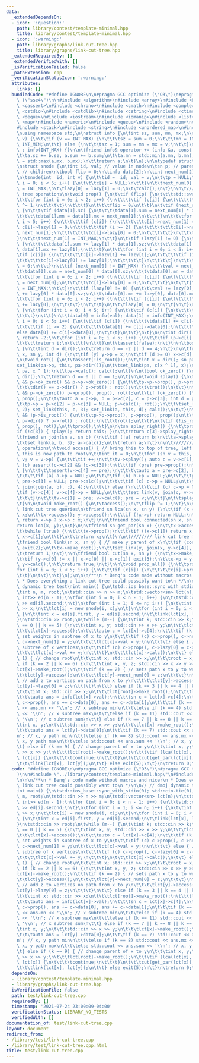 ```yaml
---
data:
  _extendedDependsOn:
  - icon: ':question:'
    path: library/contest/template-minimal.hpp
    title: library/contest/template-minimal.hpp
  - icon: ':warning:'
    path: library/graphs/link-cut-tree.hpp
    title: library/graphs/link-cut-tree.hpp
  _extendedRequiredBy: []
  _extendedVerifiedWith: []
  _isVerificationFailed: false
  _pathExtension: cpp
  _verificationStatusIcon: ':warning:'
  attributes:
    links: []
  bundledCode: "#define IGNORE\n\n#pragma GCC optimize (\"O3\")\n#pragma GCC target\
    \ (\"sse4\")\n\n#include <algorithm>\n#include <array>\n#include <bitset>\n#include\
    \ <cassert>\n#include <chrono>\n#include <cmath>\n#include <complex>\n#include\
    \ <cstdio>\n#include <cstdlib>\n#include <cstring>\n#include <ctime>\n#include\
    \ <deque>\n#include <iostream>\n#include <iomanip>\n#include <list>\n#include\
    \ <map>\n#include <numeric>\n#include <queue>\n#include <random>\n#include <set>\n\
    #include <stack>\n#include <string>\n#include <unordered_map>\n#include <vector>\n\
    \nusing namespace std;\n\nstruct info {\n\tint sz, sum, mn, mx;\n\n\tinfo (int\
    \ v) {\n\t\tif (v == INT_MAX) {\n\t\t\tsz = sum = 0;\n\t\t\tmn = INT_MAX, mx =\
    \ INT_MIN;\n\t\t} else {\n\t\t\tsz = 1; sum = mn = mx = v;\n\t\t}\n\t}\n\n\tinfo()\
    \ : info(INT_MAX) {}\n\n\tfriend info& operator += (info &a, const info &b) {\n\
    \t\ta.sz += b.sz, a.sum += b.sum;\n\t\ta.mn = std::min(a.mn, b.mn);\n\t\ta.mx\
    \ = std::max(a.mx, b.mx);\n\t\treturn a;\n\t}\n};\n\ntypedef struct snode *sn;\n\
    \nstruct snode {\n\tint id, val; // value in node\n\tsn p; // parent\n\tsn c[5];\
    \ // children\n\tbool flip = 0;\n\tinfo data[2];\n\tint next_num[2], lazy[2];\n\
    \n\tsnode(int _id, int v) {\n\t\tid = _id; val = v;\n\t\tp = NULL;\n\t\tfor (int\
    \ i = 0; i < 5; i++) {\n\t\t\tc[i] = NULL;\n\t\t}\n\t\tnext_num[0] = next_num[1]\
    \ = INT_MAX;\n\t\tlazy[0] = lazy[1] = 0;\n\t\tcalc();\n\t}\n\n\t//////// splay\
    \ tree operations\n\tvoid prop() {\n\t\tif (flip) {\n\t\t\tstd::swap(c[0], c[1]);\n\
    \t\t\tfor (int i = 0; i < 2; i++) {\n\t\t\t\tif (c[i]) {\n\t\t\t\t\tc[i]->flip\
    \ ^= 1;\n\t\t\t\t}\n\t\t\t}\n\t\t\tflip = 0;\n\t\t}\n\t\tif (next_num[1] != INT_MAX)\
    \ {\n\t\t\tif (data[1].sz) {\n\t\t\t\tdata[1].sum = next_num[1] * data[1].sz;\n\
    \t\t\t\tdata[1].mn = data[1].mx = next_num[1];\n\t\t\t}\n\t\t\tfor (int i = 0;\
    \ i < 5; i++) {\n\t\t\t\tif (c[i]) {\n\t\t\t\t\tc[i]->next_num[1] = next_num[1],\
    \ c[i]->lazy[1] = 0;\n\t\t\t\t\tif (i >= 2) {\n\t\t\t\t\t\tc[i]->next_num[0] =\
    \ next_num[1];\n\t\t\t\t\t\tc[i]->lazy[0] = 0;\n\t\t\t\t\t}\n\t\t\t\t}\n\t\t\t\
    }\n\t\t\tnext_num[1] = INT_MAX;\n\t\t}\n\t\tif (lazy[1] != 0) {\n\t\t\tif (data[1].sz)\
    \ {\n\t\t\t\tdata[1].sum += lazy[1] * data[1].sz;\n\t\t\t\tdata[1].mn += lazy[1],\
    \ data[1].mx += lazy[1];\n\t\t\t}\n\t\t\tfor (int i = 0; i < 5; i++) {\n\t\t\t\
    \tif (c[i]) {\n\t\t\t\t\tc[i]->lazy[1] += lazy[1];\n\t\t\t\t\tif (i >= 2) {\n\t\
    \t\t\t\t\tc[i]->lazy[0] += lazy[1];\n\t\t\t\t\t}\n\t\t\t\t}\n\t\t\t}\n\t\t\tlazy[1]\
    \ = 0;\n\t\t}\n\t\tif (next_num[0] != INT_MAX) {\n\t\t\tval = next_num[0];\n\t\
    \t\tdata[0].sum = next_num[0] * data[0].sz;\n\t\t\tdata[0].mn = data[0].mx = next_num[0];\n\
    \t\t\tfor (int i = 0; i < 2; i++) {\n\t\t\t\tif (c[i]) {\n\t\t\t\t\tc[i]->next_num[0]\
    \ = next_num[0];\n\t\t\t\t\tc[i]->lazy[0] = 0;\n\t\t\t\t}\n\t\t\t}\n\t\t\tnext_num[0]\
    \ = INT_MAX;\n\t\t}\n\t\tif (lazy[0] != 0) {\n\t\t\tval += lazy[0];\n\t\t\tdata[0].sum\
    \ += lazy[0] * data[0].sz;\n\t\t\tdata[0].mn += lazy[0], data[0].mx += lazy[0];\n\
    \t\t\tfor (int i = 0; i < 2; i++) {\n\t\t\t\tif (c[i]) {\n\t\t\t\t\tc[i]->lazy[0]\
    \ += lazy[0];\n\t\t\t\t}\n\t\t\t}\n\t\t\tlazy[0] = 0;\n\t\t}\n\t}\n\n\tvoid calc()\
    \ {\n\t\tfor (int i = 0; i < 5; i++) {\n\t\t\tif (c[i]) {\n\t\t\t\tc[i]->prop();\n\
    \t\t\t}\n\t\t}\n\t\tdata[0] = info(val); data[1] = info(INT_MAX);\n\t\tfor (int\
    \ i = 0; i < 5; i++) {\n\t\t\tif (c[i]) {\n\t\t\t\tdata[1] += c[i]->data[1];\n\
    \t\t\t\tif (i >= 2) {\n\t\t\t\t\tdata[1] += c[i]->data[0];\n\t\t\t\t}\n\t\t\t\t\
    else data[0] += c[i]->data[0];\n\t\t\t}\n\t\t}\n\t}\n\n\tint dir() {\n\t\tif (!p)\
    \ return -2;\n\t\tfor (int i = 0; i < 5; i++) {\n\t\t\tif (p->c[i] == this) {\n\
    \t\t\t\treturn i;\n\t\t\t}\n\t\t}\n\t\tassert(false);\n\t}\n\n\tbool is_root()\
    \ {\n\t\tint d = dir();\n\t\treturn d == -2 || d == 4;\n\t}\n\n\tfriend void set_link(sn\
    \ x, sn y, int d) {\n\t\tif (y) y->p = x;\n\t\tif (d >= 0) x->c[d] = y;\n\t}\n\
    \n\tvoid rot() {\n\t\tassert(!is_root());\n\t\tint x = dir(); sn pa = p;\n\t\t\
    set_link(pa->p, this, pa->dir());\n\t\tset_link(pa, c[x ^ 1], x);\n\t\tset_link(this,\
    \ pa, x ^ 1);\n\t\tpa->calc(); calc();\n\t}\n\n\tbool ok_zero() {\n\t\tint d =\
    \ dir();\n\t\treturn d == 0 || d == 1;\n\t}\n\n\tvoid splay() {\n\t\twhile (ok_zero()\
    \ && p->ok_zero() && p->p->ok_zero()) {\n\t\t\tp->p->prop(), p->prop(), prop();\n\
    \t\t\tdir() == p->dir() ? p->rot() : rot();\n\t\t\trot();\n\t\t}\n\t\tif (ok_zero()\
    \ && p->ok_zero()) p->prop(), prop(), rot();\n\t\tif (ok_zero()) {\n\t\t\tp->prop(),\
    \ prop();\n\t\t\tauto a = p->p, b = p->c[2], c = p->c[3]; int d = p->dir();\n\t\
    \t\tp->p = p->c[2] = p->c[3] = NULL; p->calc(); rot();\n\t\t\tset_link(this, b,\
    \ 2); set_link(this, c, 3); set_link(a, this, d); calc();\n\t\t}\n\t\twhile (!is_root()\
    \ && !p->is_root()) {\n\t\t\tp->p->prop(), p->prop(), prop();\n\t\t\tdir() ==\
    \ p->dir() ? p->rot() : rot();\n\t\t\trot();\n\t\t}\n\t\tif (!is_root()) p->prop(),\
    \ prop(), rot();\n\t\tprop();\n\t}\n\n\tsn splay_right() {\n\t\tprop();\n\t\t\
    if (!c[3]) { splay(); return this; }\n\t\treturn c[3]->splay_right();\n\t}\n\n\
    \tfriend sn join(sn a, sn b) {\n\t\tif (!a) return b;\n\t\ta->splay(); a = a->splay_right();\n\
    \t\tset_link(a, b, 3); a->calc();\n\t\treturn a;\n\t}\n\n\t//////// link cut tree\
    \ operations\n\tvoid access() { // bring this to top of tree, left subtree of\
    \ this is now path to root\n\t\tint it = 0;\n\t\tfor (sn v = this, pre = NULL;\
    \ v; v = v->p) {\n\t\t\tit ++;\n\t\t\tv->splay(); auto c = v->c[1];\n\t\t\tif\
    \ (c) assert(!c->c[2] && !c->c[3]);\n\t\t\tif (pre) pre->prop();\n\t\t\tif (pre)\
    \ {\n\t\t\t\tassert(v->c[4] == pre);\n\t\t\t\tauto a = pre->c[2], b = pre->c[3];\n\
    \t\t\t\tif (a) a->p = NULL;\n\t\t\t\tif (b) b->p = NULL;\n\t\t\t\tpre->c[2] =\
    \ pre->c[3] = NULL; pre->calc();\n\t\t\t\tif (c) c->p = NULL;\n\t\t\t\tset_link(v,\
    \ join(join(a, b), c), 4);\n\t\t\t} else {\n\t\t\t\tif (c) c->p = NULL;\n\t\t\t\
    \tif (v->c[4]) v->c[4]->p = NULL;\n\t\t\t\tset_link(v, join(c, v->c[4]), 4);\n\
    \t\t\t}\n\t\t\tv->c[1] = pre; v->calc(); pre = v;\n\t\t}\n\t\tsplay(); assert(!c[1]);\n\
    \t}\n\n\tvoid make_root() {\n\t\taccess();\n\t\tflip ^= 1;\n\t}\n\n\t////////\
    \ link cut tree queries\n\tfriend sn lca(sn x, sn y) {\n\t\tif (x == y) return\
    \ x;\n\t\tx->access(); y->access();\n\t\tif (!x->p) return NULL;\n\t\tx->splay();\
    \ return x->p ? x->p : x;\n\t}\n\n\tfriend bool connected(sn x, sn y) {\n\t\t\
    return lca(x, y);\n\t}\n\n\tfriend sn get_par(sn x) {\n\t\tx->access(); x = x->c[0];\n\
    \t\twhile (true) {\n\t\t\tx->prop();\n\t\t\tif (!x->c[1]) return x;\n\t\t\tx =\
    \ x->c[1];\n\t\t}\n\t\treturn x;\n\t}\n\n\t//////// link cut tree modifications\n\
    \tfriend bool link(sn x, sn y) { // make y parent of x\n\t\tif (connected(x, y))\
    \ exit(2);\n\t\tx->make_root();\n\t\tset_link(y, join(x, y->c[4]), 4);\n\t\ty->calc();\n\
    \t\treturn 1;\n\t}\n\n\tfriend bool cut(sn x, sn y) {\n\t\tx->make_root(); y->access();\n\
    \t\tif (y->c[0] != x || x->c[0] || x->c[1]) exit(3);\n\t\tx->p = y->c[0] = NULL;\
    \ y->calc();\n\t\treturn true;\n\t}\n\n\tvoid prop_all() {\n\t\tprop();\n\t\t\
    for (int i = 0; i < 5; i++) {\n\t\t\tif (c[i]) {\n\t\t\t\tc[i]->prop_all();\n\t\
    \t\t}\n\t\t}\n\t}\n};\n\n\n/**\n * Benq's code made without macros and nicer\n\
    \ * Does everything a link cut tree could possibly want to\n */\n\n// // dmoj\
    \ dynamic tree test\nint main() {\n\tstd::ios_base::sync_with_stdio(0); std::cin.tie(0);\n\
    \tint n, m, root;\n\tstd::cin >> n >> m;\n\tstd::vector<sn> lct(n);\n\tstd::vector<std::pair<int,\
    \ int>> ed(n - 1);\n\tfor (int i = 0; i < n - 1; i++) {\n\t\tstd::cin >> ed[i].first\
    \ >> ed[i].second;\n\t}\n\tfor (int i = 1; i <= n; i++) {\n\t\tint x; std::cin\
    \ >> x;\n\t\tlct[i] = new snode(i, x);\n\t}\n\tfor (int i = 0; i < n - 1; i++)\
    \ {\n\t\tint x = ed[i].first, y = ed[i].second;\n\t\tlink(lct[x], lct[y]);\n\t\
    }\n\tstd::cin >> root;\n\twhile (m--) {\n\t\tint k; std::cin >> k;\n\t\tif (k\
    \ == 0 || k == 5) {\n\t\t\tint x, y; std::cin >> x >> y;\n\t\t\tlct[root]->make_root();\n\
    \t\t\tlct[x]->access();\n\t\t\tauto c = lct[x]->c[4];\n\t\t\tif (k == 0) { //\
    \ set weights in subtree of x to y\n\t\t\t\tif (c) c->prop(), c->next_num[0] =\
    \ c->next_num[1] = y;\n\t\t\t\tlct[x]->val = y;\n\n\t\t\t} else { // add y to\
    \ subtree of x vertices\n\t\t\t\tif (c) c->prop(), c->lazy[0] = c->lazy[1] = y;\n\
    \t\t\t\tlct[x]->val += y;\n\t\t\t}\n\t\t\tlct[x]->calc();\n\t\t} else if (k ==\
    \ 1) { // change root\n\t\t\tint x; std::cin >> x;\n\t\t\troot = x;\n\t\t} else\
    \ if (k == 2 || k == 6) {\n\t\t\tint x, y, z; std::cin >> x >> y >> z;\n\t\t\t\
    lct[x]->make_root();\n\t\t\tif (k == 2) { // sets path x to y to weight z\n\t\t\
    \t\tlct[y]->access();\n\t\t\t\tlct[y]->next_num[0] = z;\n\t\t\t}\n\t\t\telse {\
    \ // add z to vertices on path from x to y\n\t\t\t\tlct[y]->access();\n\t\t\t\t\
    lct[y]->lazy[0] = z;\n\t\t\t}\n\t\t} else if (k == 3 || k == 4 || k == 11) {\n\
    \t\t\tint x; std::cin >> x;\n\t\t\tlct[root]->make_root();\n\t\t\tlct[x]->access();\n\
    \t\t\tauto ans = info(lct[x]->val);\n\t\t\tsn c = lct[x]->c[4];\n\t\t\tif (c)\
    \ c->prop(), ans += c->data[0], ans += c->data[1];\n\t\t\tif (k == 3) std::cout\
    \ << ans.mn << '\\n'; // x subtree min\n\t\t\telse if (k == 4) std::cout << ans.mx\
    \ << '\\n'; // x subtree max\n\t\t\telse if (k == 11) std::cout << ans.sum <<\
    \ '\\n'; // x subtree sum\n\t\t} else if (k == 7 || k == 8 || k == 10) {\n\t\t\
    \tint x, y;\n\t\t\tstd::cin >> x >> y;\n\t\t\tlct[x]->make_root();\n\t\t\tlct[y]->access();\n\
    \t\t\tauto ans = lct[y]->data[0];\n\t\t\tif (k == 7) std::cout << ans.mn << '\\\
    n'; // x, y path min\n\t\t\telse if (k == 8) std::cout << ans.mx << '\\n'; //\
    \ x, y path max\n\t\t\telse std::cout << ans.sum << '\\n'; // x, y path sum\n\t\
    \t} else if (k == 9) { // change parent of x to y\n\t\t\tint x, y;\n\t\t\tstd::cin\
    \ >> x >> y;\n\t\t\tlct[root]->make_root();\n\t\t\tif (lca(lct[x], lct[y]) ==\
    \ lct[x]) {\n\t\t\t\tcontinue;\n\t\t\t}\n\t\t\tcut(get_par(lct[x]), lct[x]);\n\
    \t\t\tlink(lct[x], lct[y]);\n\t\t} else exit(5);\n\t}\n\treturn 0;\n}\n"
  code: "#define IGNORE\n\n#pragma GCC optimize (\"O3\")\n#pragma GCC target (\"sse4\"\
    )\n\n#include \"../library/contest/template-minimal.hpp\"\n#include \"../library/graphs/link-cut-tree.hpp\"\
    \n\n\n/**\n * Benq's code made without macros and nicer\n * Does everything a\
    \ link cut tree could possibly want to\n */\n\n// // dmoj dynamic tree test\n\
    int main() {\n\tstd::ios_base::sync_with_stdio(0); std::cin.tie(0);\n\tint n,\
    \ m, root;\n\tstd::cin >> n >> m;\n\tstd::vector<sn> lct(n);\n\tstd::vector<std::pair<int,\
    \ int>> ed(n - 1);\n\tfor (int i = 0; i < n - 1; i++) {\n\t\tstd::cin >> ed[i].first\
    \ >> ed[i].second;\n\t}\n\tfor (int i = 1; i <= n; i++) {\n\t\tint x; std::cin\
    \ >> x;\n\t\tlct[i] = new snode(i, x);\n\t}\n\tfor (int i = 0; i < n - 1; i++)\
    \ {\n\t\tint x = ed[i].first, y = ed[i].second;\n\t\tlink(lct[x], lct[y]);\n\t\
    }\n\tstd::cin >> root;\n\twhile (m--) {\n\t\tint k; std::cin >> k;\n\t\tif (k\
    \ == 0 || k == 5) {\n\t\t\tint x, y; std::cin >> x >> y;\n\t\t\tlct[root]->make_root();\n\
    \t\t\tlct[x]->access();\n\t\t\tauto c = lct[x]->c[4];\n\t\t\tif (k == 0) { //\
    \ set weights in subtree of x to y\n\t\t\t\tif (c) c->prop(), c->next_num[0] =\
    \ c->next_num[1] = y;\n\t\t\t\tlct[x]->val = y;\n\n\t\t\t} else { // add y to\
    \ subtree of x vertices\n\t\t\t\tif (c) c->prop(), c->lazy[0] = c->lazy[1] = y;\n\
    \t\t\t\tlct[x]->val += y;\n\t\t\t}\n\t\t\tlct[x]->calc();\n\t\t} else if (k ==\
    \ 1) { // change root\n\t\t\tint x; std::cin >> x;\n\t\t\troot = x;\n\t\t} else\
    \ if (k == 2 || k == 6) {\n\t\t\tint x, y, z; std::cin >> x >> y >> z;\n\t\t\t\
    lct[x]->make_root();\n\t\t\tif (k == 2) { // sets path x to y to weight z\n\t\t\
    \t\tlct[y]->access();\n\t\t\t\tlct[y]->next_num[0] = z;\n\t\t\t}\n\t\t\telse {\
    \ // add z to vertices on path from x to y\n\t\t\t\tlct[y]->access();\n\t\t\t\t\
    lct[y]->lazy[0] = z;\n\t\t\t}\n\t\t} else if (k == 3 || k == 4 || k == 11) {\n\
    \t\t\tint x; std::cin >> x;\n\t\t\tlct[root]->make_root();\n\t\t\tlct[x]->access();\n\
    \t\t\tauto ans = info(lct[x]->val);\n\t\t\tsn c = lct[x]->c[4];\n\t\t\tif (c)\
    \ c->prop(), ans += c->data[0], ans += c->data[1];\n\t\t\tif (k == 3) std::cout\
    \ << ans.mn << '\\n'; // x subtree min\n\t\t\telse if (k == 4) std::cout << ans.mx\
    \ << '\\n'; // x subtree max\n\t\t\telse if (k == 11) std::cout << ans.sum <<\
    \ '\\n'; // x subtree sum\n\t\t} else if (k == 7 || k == 8 || k == 10) {\n\t\t\
    \tint x, y;\n\t\t\tstd::cin >> x >> y;\n\t\t\tlct[x]->make_root();\n\t\t\tlct[y]->access();\n\
    \t\t\tauto ans = lct[y]->data[0];\n\t\t\tif (k == 7) std::cout << ans.mn << '\\\
    n'; // x, y path min\n\t\t\telse if (k == 8) std::cout << ans.mx << '\\n'; //\
    \ x, y path max\n\t\t\telse std::cout << ans.sum << '\\n'; // x, y path sum\n\t\
    \t} else if (k == 9) { // change parent of x to y\n\t\t\tint x, y;\n\t\t\tstd::cin\
    \ >> x >> y;\n\t\t\tlct[root]->make_root();\n\t\t\tif (lca(lct[x], lct[y]) ==\
    \ lct[x]) {\n\t\t\t\tcontinue;\n\t\t\t}\n\t\t\tcut(get_par(lct[x]), lct[x]);\n\
    \t\t\tlink(lct[x], lct[y]);\n\t\t} else exit(5);\n\t}\n\treturn 0;\n}\n"
  dependsOn:
  - library/contest/template-minimal.hpp
  - library/graphs/link-cut-tree.hpp
  isVerificationFile: false
  path: test/link-cut-tree.cpp
  requiredBy: []
  timestamp: '2021-07-24 23:00:09-04:00'
  verificationStatus: LIBRARY_NO_TESTS
  verifiedWith: []
documentation_of: test/link-cut-tree.cpp
layout: document
redirect_from:
- /library/test/link-cut-tree.cpp
- /library/test/link-cut-tree.cpp.html
title: test/link-cut-tree.cpp
---
```

